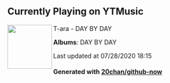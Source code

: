 ## Currently Playing on YTMusic

[<img align="left" width="100" src="https://lh3.googleusercontent.com/Jq18ZmACk1omRhOb6rU8Cjsgqrw9Wz1eYXplGCIvXOlHsxHtaTIFB_-iNl_aoFLjbTQKf8eu06uwt62_8w">](https://music.youtube.com/channel/UCn8HautpfHcctdk1v0_7Bww)

T-ara - DAY BY DAY

**Albums**: DAY BY DAY

Last updated at 07/28/2020 18:15

#### Generated with [20chan/github-now](https://github.com/20chan/github-now)


<!--
**20chan/20chan** is a ✨ _special_ ✨ repository because its `README.md` (this file) appears on your GitHub profile.

Here are some ideas to get you started:

- 🔭 I’m currently working on ...
- 🌱 I’m currently learning ...
- 👯 I’m looking to collaborate on ...
- 🤔 I’m looking for help with ...
- 💬 Ask me about ...
- 📫 How to reach me: ...
- 😄 Pronouns: ...
- ⚡ Fun fact: ...
-->
